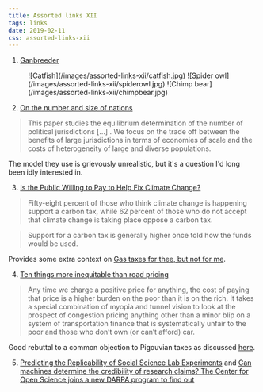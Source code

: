 ```yaml
---
title: Assorted links XII
tags: links
date: 2019-02-11
css: assorted-links-xii
---
```


1. [Ganbreeder](https://ganbreeder.app)

<figure class="tiles">
![Catfish](/images/assorted-links-xii/catfish.jpg) ![Spider owl](/images/assorted-links-xii/spiderowl.jpg) ![Chimp bear](/images/assorted-links-xii/chimpbear.jpg)
</figure>

2. [On the number and size of nations](https://www.nber.org/papers/w5050.pdf)

> This paper studies the equilibrium determination of the number of political jurisdictions [...] . We focus on the trade off between the benefits of large jurisdictions in terms of economies of scale and the costs of heterogeneity of large and diverse populations.

The model they use is grievously unrealistic, but it's a question I'd long been idly interested in.

3. [Is the Public Willing to Pay to Help Fix Climate Change?](http://www.apnorc.org/projects/Documents/EPIC%20fact%20sheet_v4_DTP.pdf)

> Fifty-eight percent of those who think climate change is happening support a carbon tax, while 62 percent of those who do not accept that climate change is taking place oppose a carbon tax.

> Support for a carbon tax is generally higher once told how the funds would be used. 

Provides some extra context on [Gas taxes for thee, but not for me](/posts/why-opposition-pigovian-taxes/).

4. [Ten things more inequitable than road pricing](http://cityobservatory.org/ten-things-more-inequitable-that-road-pricing/)

> Any time we charge a positive price for anything, the cost of paying that price is a higher burden on the poor than it is on the rich. It takes a special combination of myopia and tunnel vision to look at the prospect of congestion pricing anything other than a minor blip on a system of transportation finance that is systematically unfair to the poor and those who don’t own (or can’t afford) car.

Good rebuttal to a common objection to Pigouvian taxes as discussed [here](/posts/why-opposition-pigovian-taxes/#distributional-impact).

5. [Predicting the Replicability of Social Science Lab Experiments](https://osf.io/preprints/bitss/zamry/) and [Can machines determine the credibility of research claims? The Center for Open Science joins a new DARPA program to find out](https://cos.io/about/news/can-machines-determine-credibility-research-claims-center-open-science-joins-new-darpa-program-find-out/)

<!--more-->

